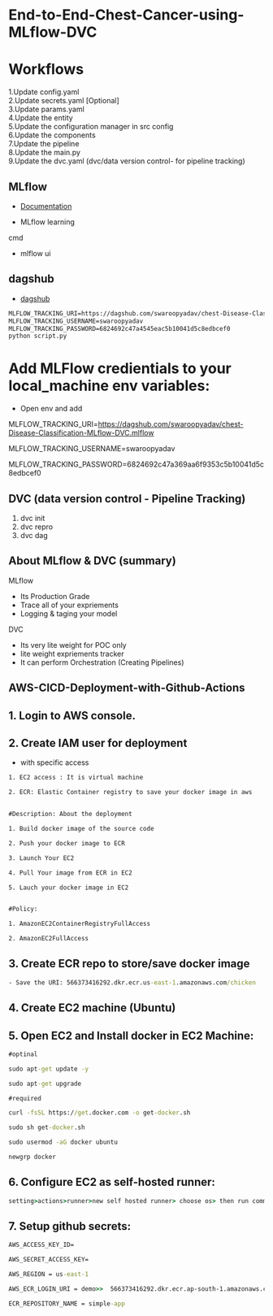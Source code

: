 # End-to-End-Chest-Cancer-using-MLflow-DVC

# Workflows

 1.Update config.yaml <br>
 2.Update secrets.yaml [Optional] <br>
 3.Update params.yaml <br>
 4.Update the entity <br>
 5.Update the configuration manager in src config <br>
 6.Update the components <br>
 7.Update the pipeline <br>
 8.Update the main.py <br>
 9.Update the dvc.yaml (dvc/data version control-  for pipeline tracking) <br>


## MLflow
- [Documentation](https://mlflow.org/docs/latest/index.html)


- MLflow learning

cmd

- mlflow ui

## dagshub

- [dagshub](https://dagshub.com/dashboard)

```cmd
MLFLOW_TRACKING_URI=https://dagshub.com/swaroopyadav/chest-Disease-Classification-MLflow-DVC.mlflow
MLFLOW_TRACKING_USERNAME=swaroopyadav
MLFLOW_TRACKING_PASSWORD=6824692c47a4545eac5b10041d5c8edbcef0
python script.py
```


# Add MLFlow credientials to your local_machine env variables: <br>

- Open env and add <br>

MLFLOW_TRACKING_URI=https://dagshub.com/swaroopyadav/chest-Disease-Classification-MLflow-DVC.mlflow

MLFLOW_TRACKING_USERNAME=swaroopyadav

MLFLOW_TRACKING_PASSWORD=6824692c47a369aa6f9353c5b10041d5c8edbcef0


## DVC (data version control - Pipeline Tracking)
1) dvc init <br>
2) dvc repro <br>
3) dvc dag  <br>


## About MLflow & DVC (summary)
MLflow

- Its Production Grade
- Trace all of your expriements
- Logging & taging your model

DVC

- Its very lite weight for POC only
- lite weight expriements tracker
- It can perform Orchestration (Creating Pipelines)


## AWS-CICD-Deployment-with-Github-Actions

## 1. Login to AWS console. <br>
## 2. Create IAM user for deployment <br>

- with specific access
```cmd
1. EC2 access : It is virtual machine

2. ECR: Elastic Container registry to save your docker image in aws


#Description: About the deployment

1. Build docker image of the source code

2. Push your docker image to ECR

3. Launch Your EC2 

4. Pull Your image from ECR in EC2

5. Lauch your docker image in EC2


#Policy:

1. AmazonEC2ContainerRegistryFullAccess

2. AmazonEC2FullAccess
```
## 3. Create ECR repo to store/save docker image
```cmd
- Save the URI: 566373416292.dkr.ecr.us-east-1.amazonaws.com/chicken
```
## 4. Create EC2 machine (Ubuntu)
## 5. Open EC2 and Install docker in EC2 Machine:
```cmd
#optinal

sudo apt-get update -y

sudo apt-get upgrade

#required

curl -fsSL https://get.docker.com -o get-docker.sh

sudo sh get-docker.sh

sudo usermod -aG docker ubuntu

newgrp docker
```
## 6. Configure EC2 as self-hosted runner:
```cmd 
setting>actions>runner>new self hosted runner> choose os> then run command one by one
```
## 7. Setup github secrets:
```cmd
AWS_ACCESS_KEY_ID=

AWS_SECRET_ACCESS_KEY=

AWS_REGION = us-east-1

AWS_ECR_LOGIN_URI = demo>>  566373416292.dkr.ecr.ap-south-1.amazonaws.com

ECR_REPOSITORY_NAME = simple-app
```
